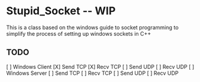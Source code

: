 # Stupid_Socket -- WIP

This is a class based on the windows guide to socket programming <insert link here> to simplify the process of setting up windows sockets in C++

## TODO

[ ] Windows Client
  [X] Send TCP
  [X] Recv TCP
  [ ] Send UDP
  [ ] Recv UDP
[ ] Windows Server
  [ ] Send TCP
  [ ] Recv TCP
  [ ] Send UDP
  [ ] Recv UDP

